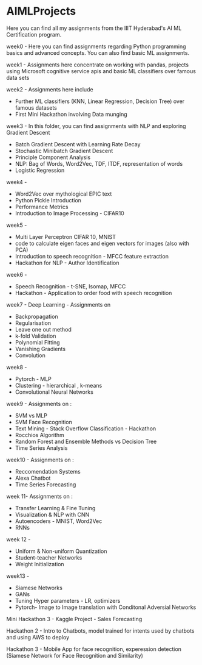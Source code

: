 # AIMLProjects
Here you can find all my assignments from the IIIT Hyderabad's AI ML Certification program.

week0 -
Here you can find assignments regarding Python programming basics and advanced concepts.
You can also find basic ML assignments.

week1 -
Assignments here concentrate on working with pandas, projects using Microsoft cognitive service apis and basic ML classifiers over famous data sets

week2 -
Assignments here include
- Further ML classifiers (KNN, Linear Regression, Decision Tree) over famous datasets
- First Mini Hackathon involving Data munging 

week3 -
In this folder, you can find assignments with NLP and exploring Gradient Descent
- Batch Gradient Descent with Learning Rate Decay
- Stochastic Minibatch Gradient Descent
- Principle Component Analysis
- NLP: Bag of Words, Word2Vec, TDF, ITDF, representation of words
- Logistic Regression

week4 -
- Word2Vec over mythological EPIC text
- Python Pickle Introduction
- Performance Metrics
- Introduction to Image Processing - CIFAR10 

week5 - 
- Multi Layer Perceptron CIFAR 10, MNIST
- code to calculate eigen faces and eigen vectors for images (also with PCA)
- Introduction to speech recognition - MFCC feature extraction
- Hackathon for NLP - Author Identification

week6 -
- Speech Recognition - t-SNE, Isomap, MFCC
- Hackathon - Application to order food with speech recognition

week7 -
Deep Learning - Assignments on
- Backpropagation 
- Regularisation
- Leave one out method
- k-fold Validation
- Polynomial Fitting
- Vanishing Gradients
- Convolution

week8 -
- Pytorch - MLP
- Clustering - hierarchical , k-means
- Convolutional Neural Networks 

week9 -
Assignments on :
- SVM vs MLP
- SVM Face Recognition
- Text Mining - Stack Overflow Classification - Hackathon
- Rocchios Algorithm
- Random Forest and Ensemble Methods vs Decision Tree
- Time Series Analysis

week10 -
Assignments on :
- Reccomendation Systems 
- Alexa Chatbot
- Time Series Forecasting

week 11-
Assignments on :
- Transfer Learning & Fine Tuning
- Visualization & NLP with CNN
- Autoencoders - MNIST, Word2Vec
- RNNs

week 12 -
- Uniform & Non-uniform Quantization
- Student-teacher Networks
- Weight Initialization

week13 -
- Siamese Networks
- GANs
- Tuning Hyper parameters - LR, optimizers
- Pytorch- Image to Image translation with Conditonal Adversial Networks

Mini Hackathon 3 -
Kaggle Project - Sales Forecasting

Hackathon 2 -
Intro to Chatbots, model trained for intents used by chatbots and using AWS to deploy

Hackathon 3 -
Mobile App for face recognition, experession detection
(Siamese Network for Face Recognition and Similarity)
